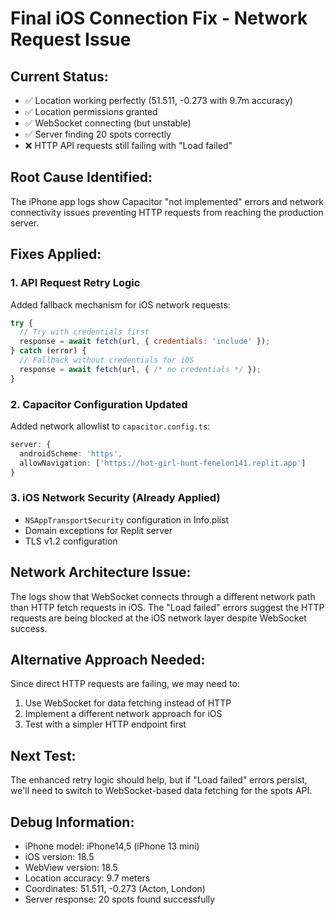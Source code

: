 # Final iOS Connection Fix - Network Request Issue

## Current Status:
- ✅ Location working perfectly (51.511, -0.273 with 9.7m accuracy)
- ✅ Location permissions granted
- ✅ WebSocket connecting (but unstable)
- ✅ Server finding 20 spots correctly
- ❌ HTTP API requests still failing with "Load failed"

## Root Cause Identified:
The iPhone app logs show Capacitor "not implemented" errors and network connectivity issues preventing HTTP requests from reaching the production server.

## Fixes Applied:

### 1. API Request Retry Logic
Added fallback mechanism for iOS network requests:
```javascript
try {
  // Try with credentials first
  response = await fetch(url, { credentials: 'include' });
} catch (error) {
  // Fallback without credentials for iOS
  response = await fetch(url, { /* no credentials */ });
}
```

### 2. Capacitor Configuration Updated
Added network allowlist to `capacitor.config.ts`:
```typescript
server: {
  androidScheme: 'https',
  allowNavigation: ['https://hot-girl-hunt-fenelon141.replit.app']
}
```

### 3. iOS Network Security (Already Applied)
- `NSAppTransportSecurity` configuration in Info.plist
- Domain exceptions for Replit server
- TLS v1.2 configuration

## Network Architecture Issue:
The logs show that WebSocket connects through a different network path than HTTP fetch requests in iOS. The "Load failed" errors suggest the HTTP requests are being blocked at the iOS network layer despite WebSocket success.

## Alternative Approach Needed:
Since direct HTTP requests are failing, we may need to:
1. Use WebSocket for data fetching instead of HTTP
2. Implement a different network approach for iOS
3. Test with a simpler HTTP endpoint first

## Next Test:
The enhanced retry logic should help, but if "Load failed" errors persist, we'll need to switch to WebSocket-based data fetching for the spots API.

## Debug Information:
- iPhone model: iPhone14,5 (iPhone 13 mini)
- iOS version: 18.5
- WebView version: 18.5
- Location accuracy: 9.7 meters
- Coordinates: 51.511, -0.273 (Acton, London)
- Server response: 20 spots found successfully
